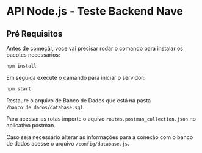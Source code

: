 # API Node.js - Teste Backend Nave

## Pré Requisitos 

Antes de começãr, voce vai precisar rodar o comando para instalar os pacotes necessarios:
```sh
npm install
```


Em seguida execute o camando para iniciar o servidor:
```sh
npm start
```

Restaure o arquivo de Banco de Dados que está na pasta `/banco_de_dados/database.sql`.



Para acessar as rotas importe o aquivo `routes.postman_collection.json` no aplicativo postman.

Caso seja necessário alterar as informações para a conexão com o banco de dados acesse o arquivo `/config/database.js`.
